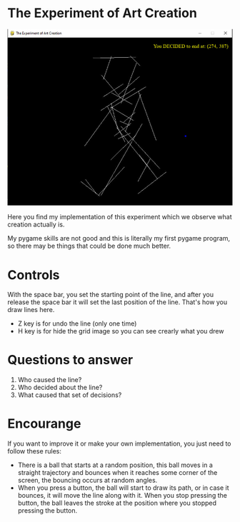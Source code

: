 # The Experiment of Art Creation

![Experiment Demo](./experiment_demo_man.jpg)

Here you find my implementation of this experiment which we observe what creation actually is.

My pygame skills are not good and this is literally my first pygame program, so there may be things that could be done much better.

# Controls
With the space bar, you set the starting point of the line, and after you release the space bar it will set the last position of the line. That's how you draw lines here.

* Z key is for undo the line (only one time)
* H key is for hide the grid image so you can see crearly what you drew

# Questions to answer
1. Who caused the line?
2. Who decided about the line?
3. What caused that set of decisions?

# Encourange
If you want to improve it or make your own implementation, you just need to follow these rules:

* There is a ball that starts at a random position, this ball moves in a straight trajectory and bounces when it reaches some corner of the screen, the bouncing occurs at random angles.
* When you press a button, the ball will start to draw its path, or in case it bounces, it will move the line along with it. When you stop pressing the button, the ball leaves the stroke at the position where you stopped pressing the button.
